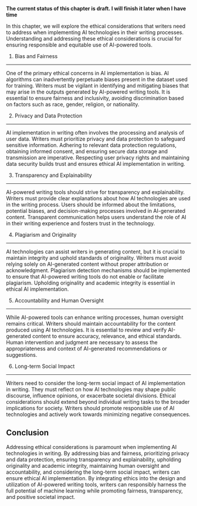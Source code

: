 **The current status of this chapter is draft. I will finish it later when I have time**

In this chapter, we will explore the ethical considerations that writers need to address when implementing AI technologies in their writing processes. Understanding and addressing these ethical considerations is crucial for ensuring responsible and equitable use of AI-powered tools.

1. Bias and Fairness
--------------------

One of the primary ethical concerns in AI implementation is bias. AI algorithms can inadvertently perpetuate biases present in the dataset used for training. Writers must be vigilant in identifying and mitigating biases that may arise in the outputs generated by AI-powered writing tools. It is essential to ensure fairness and inclusivity, avoiding discrimination based on factors such as race, gender, religion, or nationality.

2. Privacy and Data Protection
------------------------------

AI implementation in writing often involves the processing and analysis of user data. Writers must prioritize privacy and data protection to safeguard sensitive information. Adhering to relevant data protection regulations, obtaining informed consent, and ensuring secure data storage and transmission are imperative. Respecting user privacy rights and maintaining data security builds trust and ensures ethical AI implementation in writing.

3. Transparency and Explainability
----------------------------------

AI-powered writing tools should strive for transparency and explainability. Writers must provide clear explanations about how AI technologies are used in the writing process. Users should be informed about the limitations, potential biases, and decision-making processes involved in AI-generated content. Transparent communication helps users understand the role of AI in their writing experience and fosters trust in the technology.

4. Plagiarism and Originality
-----------------------------

AI technologies can assist writers in generating content, but it is crucial to maintain integrity and uphold standards of originality. Writers must avoid relying solely on AI-generated content without proper attribution or acknowledgment. Plagiarism detection mechanisms should be implemented to ensure that AI-powered writing tools do not enable or facilitate plagiarism. Upholding originality and academic integrity is essential in ethical AI implementation.

5. Accountability and Human Oversight
-------------------------------------

While AI-powered tools can enhance writing processes, human oversight remains critical. Writers should maintain accountability for the content produced using AI technologies. It is essential to review and verify AI-generated content to ensure accuracy, relevance, and ethical standards. Human intervention and judgment are necessary to assess the appropriateness and context of AI-generated recommendations or suggestions.

6. Long-term Social Impact
--------------------------

Writers need to consider the long-term social impact of AI implementation in writing. They must reflect on how AI technologies may shape public discourse, influence opinions, or exacerbate societal divisions. Ethical considerations should extend beyond individual writing tasks to the broader implications for society. Writers should promote responsible use of AI technologies and actively work towards minimizing negative consequences.

Conclusion
----------

Addressing ethical considerations is paramount when implementing AI technologies in writing. By addressing bias and fairness, prioritizing privacy and data protection, ensuring transparency and explainability, upholding originality and academic integrity, maintaining human oversight and accountability, and considering the long-term social impact, writers can ensure ethical AI implementation. By integrating ethics into the design and utilization of AI-powered writing tools, writers can responsibly harness the full potential of machine learning while promoting fairness, transparency, and positive societal impact.
